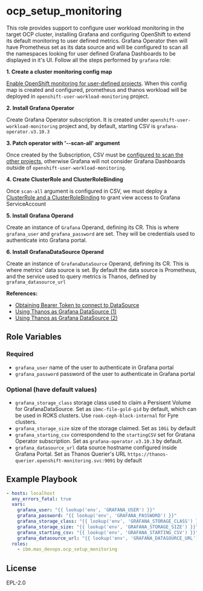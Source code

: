ocp_setup_monitoring
====================

This role provides support to configure user workload monitoring in the target OCP cluster, installing Grafana and configuring OpenShift to extend its default monitoring to user defined metrics. Grafana Operator then will have Prometheus set as its data source and will be configured to scan all the namespaces looking for user defined Grafana Dashboards to be displayed in it's UI. Follow all the steps performed by `grafana` role:


**1. Create a cluster monitoring config map**

[Enable OpenShift monitoring for user-defined projects](https://docs.openshift.com/container-platform/4.6/monitoring/enabling-monitoring-for-user-defined-projects.html#enabling-monitoring-for-user-defined-projects_enabling-monitoring-for-user-defined-projects). When this config map is created and configured, prometheus and thanos workload will be deployed in `openshift-user-workload-monitoring` project.



**2. Install Grafana Operator**

Create Grafana Operator subscription. It is created under `openshift-user-workload-monitoring` project and, by default, starting CSV is `grafana-operator.v3.10.3`


**3. Patch operator with '--scan-all' argument**

Once created by the Subscription, CSV must be [configured to scan the other projects](https://github.com/ibm-watson-iot/iot-docs/tree/master/monitoring#red-hat-grafana-operator), otherwise Grafana will not consider Grafana Dashboards outside of `openshift-user-workload-monitoring`.


**4. Create ClusterRole and ClusterRoleBinding**

Once `scan-all` argument is configured in CSV, we must deploy a [ClusterRole and a ClusterRoleBinding](https://github.com/grafana-operator/grafana-operator/tree/master/deploy/cluster_roles#grant-grafana-instance-rbac-to-grafanadashboard-definitions-in-other-projectsnamespaces) to grant view access to Grafana ServiceAccount


**5. Install Grafana Operand**

Create an instance of `Grafana` Operand, defining its CR. This is where `grafana_user` and `grafana_password` are set. They will be credentials used to authenticate into Grafana portal.


**6. Install GrafanaDataSource Operand**

Create an instance of `GrafanaDataSource` Operand, defining its CR. This is where metrics' data source is set. By default the data source is Prometheus, and the service used to query metrics is Thanos, defined by `grafana_datasource_url`

**References:**

- [Obtaining Bearer Token to connect to DataSource](https://github.com/ibm-watson-iot/iot-docs/tree/master/monitoring#grafana-datasource)
- [Using Thanos as Grafana DataSource (1)](https://docs.openshift.com/container-platform/4.6/monitoring/enabling-monitoring-for-user-defined-projects.html#accessing-metrics-from-outside-cluster_enabling-monitoring-for-user-defined-projects)
- [Using Thanos as Grafana DataSource (2)](https://github.com/OpenLiberty/open-liberty-operator/issues/190#issuecomment-683427911)


Role Variables
--------------

### Required

- `grafana_user` name of the user to authenticate in Grafana portal
- `grafana_password` password of the user to authenticate in Grafana portal

### Optional (have default values)

- `grafana_storage_class` storage class used to claim a Persisent Volume for GrafanaDataSource. Set as `ibmc-file-gold-gid` by default, which can be used in ROKS clusters. Use `rook-ceph-block-internal` for Fyre clusters.
- `grafana_storage_size` size of the storage claimed. Set as `10Gi` by default
- `grafana_starting_csv` correspondend to the `startingCSV` set for Gratana Operator subscription. Set as `grafana-operator.v3.10.3` by default.
- `grafana_datasource_url` data source hostname configured inside Grafana Portal. Set as Thanos Querier's URL `https://thanos-querier.openshift-monitoring.svc:9091` by default


Example Playbook
----------------

```yaml
- hosts: localhost
  any_errors_fatal: true
  vars:
    grafana_user: "{{ lookup('env', 'GRAFANA_USER') }}"
    grafana_password: "{{ lookup('env', 'GRAFANA_PASSWORD') }}"
    grafana_storage_class: "{{ lookup('env', 'GRAFANA_STORAGE_CLASS') }}"
    grafana_storage_size: "{{ lookup('env', 'GRAFANA_STORAGE_SIZE') }}"
    grafana_starting_csv: "{{ lookup('env', 'GRAFANA_STARTING_CSV') }}"
    grafana_datasource_url: "{{ lookup('env', 'GRAFANA_DATASOURCE_URL') }}"
  roles:
    - ibm.mas_devops.ocp_setup_monitoring
```

License
-------

EPL-2.0
